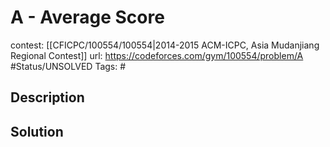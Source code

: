 # A - Average Score

contest: [[CFICPC/100554/100554|2014-2015 ACM-ICPC, Asia Mudanjiang Regional Contest]]
url: https://codeforces.com/gym/100554/problem/A
#Status/UNSOLVED
Tags: #

## Description

## Solution

